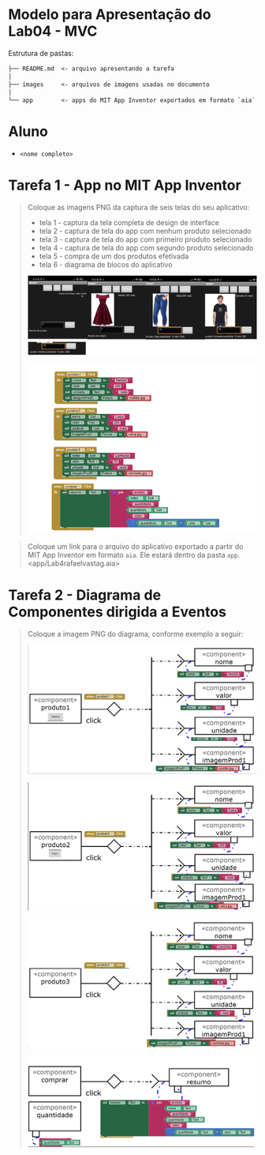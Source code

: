 # Modelo para Apresentação do Lab04 - MVC

Estrutura de pastas:

~~~
├── README.md  <- arquivo apresentando a tarefa
│
├── images     <- arquivos de imagens usadas no documento
│
└── app        <- apps do MIT App Inventor exportados em formato `aia`
~~~

# Aluno
* `<nome completo>`

# Tarefa 1 - App no MIT App Inventor

> Coloque as imagens PNG da captura de seis telas do seu aplicativo:
> * tela 1 - captura da tela completa de design de interface
> * tela 2 - captura de tela do app com nenhum produto selecionado
> * tela 3 - captura de tela do app com primeiro produto selecionado
> * tela 4 - captura de tela do app com segundo produto selecionado
> * tela 5 - compra de um dos produtos efetivada
> * tela 6 - diagrama de blocos do aplicativo
>
> ![Imagens 1 - 5 agregadas](images/appImagens.png)
>
> ![Diagrama de Blocos](images/diagramaBlocos.png)

> Coloque um link para o arquivo do aplicativo exportado a partir do MIT App Inventor em formato `aia`. Ele estará dentro da pasta `app`.
> <app/Lab4rafaelvastag.aia>

# Tarefa 2 - Diagrama de Componentes dirigida a Eventos

> Coloque a imagem PNG do diagrama, conforme exemplo a seguir:
>
> ![Diagrama Eventos](images/prod1.png)
> 
> ![Diagrama Eventos](images/prod2.png)
> 
> ![Diagrama Eventos](images/prod3.png)
> 
> ![Diagrama Eventos](images/comprar.png)